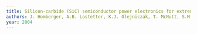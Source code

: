 ```yaml
---
title: Silicon-carbide (SiC) semiconductor power electronics for extreme high-temperature environments
authors: J. Homberger, A.B. Lostetter, K.J. Olejniczak, T. McNutt, S.M. Lal, A. Mantooth
year: 2004
---
```


